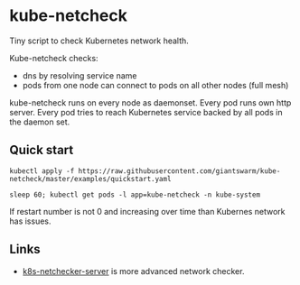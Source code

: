 # kube-netcheck

Tiny script to check Kubernetes network health.

Kube-netcheck checks:
- dns by resolving service name
- pods from one node can connect to pods on all other nodes (full mesh)

kube-netcheck runs on every node as daemonset. Every pod runs own http server. Every pod tries to reach Kubernetes service backed by all pods in the daemon set.

## Quick start

```
kubectl apply -f https://raw.githubusercontent.com/giantswarm/kube-netcheck/master/examples/quickstart.yaml
```
```
sleep 60; kubectl get pods -l app=kube-netcheck -n kube-system
```

If restart number is not 0 and increasing over time than Kubernes network has issues.

## Links

- [k8s-netchecker-server](https://github.com/Mirantis/k8s-netchecker-server) is more advanced network checker.
